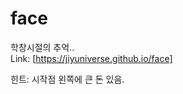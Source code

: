 # face   
학창시절의 추억..   
Link: [https://jiyuniverse.github.io/face]   
   
   
   
   
   

힌트: 시작점 왼쪽에 큰 돈 있음.

